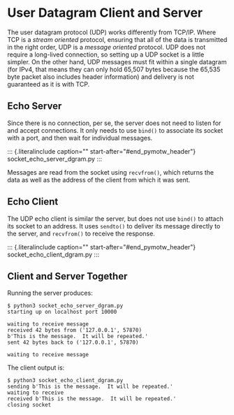 User Datagram Client and Server
===============================

The user datagram protocol (UDP) works differently from TCP/IP. Where
TCP is a *stream oriented* protocol, ensuring that all of the data is
transmitted in the right order, UDP is a *message oriented* protocol.
UDP does not require a long-lived connection, so setting up a UDP socket
is a little simpler. On the other hand, UDP messages must fit within a
single datagram (for IPv4, that means they can only hold 65,507 bytes
because the 65,535 byte packet also includes header information) and
delivery is not guaranteed as it is with TCP.

Echo Server
-----------

Since there is no connection, per se, the server does not need to listen
for and accept connections. It only needs to use `bind()` to associate
its socket with a port, and then wait for individual messages.

::: {.literalinclude caption="" start-after="#end_pymotw_header"}
socket\_echo\_server\_dgram.py
:::

Messages are read from the socket using `recvfrom()`, which returns the
data as well as the address of the client from which it was sent.

Echo Client
-----------

The UDP echo client is similar the server, but does not use `bind()` to
attach its socket to an address. It uses `sendto()` to deliver its
message directly to the server, and `recvfrom()` to receive the
response.

::: {.literalinclude caption="" start-after="#end_pymotw_header"}
socket\_echo\_client\_dgram.py
:::

Client and Server Together
--------------------------

Running the server produces:

``` {.sourceCode .none}
$ python3 socket_echo_server_dgram.py
starting up on localhost port 10000

waiting to receive message
received 42 bytes from ('127.0.0.1', 57870)
b'This is the message.  It will be repeated.'
sent 42 bytes back to ('127.0.0.1', 57870)

waiting to receive message
```

The client output is:

``` {.sourceCode .none}
$ python3 socket_echo_client_dgram.py
sending b'This is the message.  It will be repeated.'
waiting to receive
received b'This is the message.  It will be repeated.'
closing socket
```
